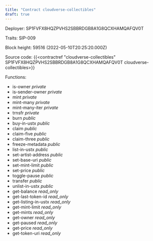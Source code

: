 ```yaml
---
title: "Contract cloudverse-collectibles"
draft: true
---
```

Deployer: SP1FVFX8HQZPVHS2SBBRDGB8A1G8QCXHAMQAFQV0T

Traits:
SIP-009 



Block height: 59516 (2022-05-10T20:25:20.000Z)

Source code: {{<contractref "cloudverse-collectibles" SP1FVFX8HQZPVHS2SBBRDGB8A1G8QCXHAMQAFQV0T cloudverse-collectibles>}}

Functions:

* is-owner _private_
* is-sender-owner _private_
* mint _private_
* mint-many _private_
* mint-many-iter _private_
* trnsfr _private_
* burn _public_
* buy-in-ustx _public_
* claim _public_
* claim-five _public_
* claim-three _public_
* freeze-metadata _public_
* list-in-ustx _public_
* set-artist-address _public_
* set-base-uri _public_
* set-mint-limit _public_
* set-price _public_
* toggle-pause _public_
* transfer _public_
* unlist-in-ustx _public_
* get-balance _read_only_
* get-last-token-id _read_only_
* get-listing-in-ustx _read_only_
* get-mint-limit _read_only_
* get-mints _read_only_
* get-owner _read_only_
* get-paused _read_only_
* get-price _read_only_
* get-token-uri _read_only_

